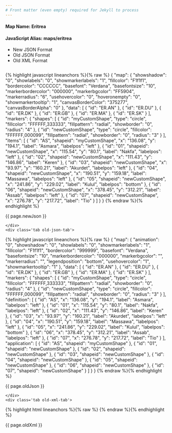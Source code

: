```yaml
---
# Front matter (even empty) required for Jekyll to process
---
```


#### Map Name: Eritrea

#### JavaScript Alias: maps/eritrea


<ul class='code-tabs'>
    <li class='active'>
        <a data-toggle='new-json'>New JSON Format</a>
    </li>
    <li>
        <a data-toggle='old-json'>Old JSON Format</a>
    </li>
    <li>
        <a data-toggle='old-xml'>Old XML Format</a>
    </li>
</ul>
<div class='tab-content'>
    <pre class='plain-code'></pre>
    <div class='tab new-json-tab active'>
{% highlight javascript lineanchors %}{% raw %}
{
    "map": {
        "showshadow": "0",
        "showlabels": "0",
        "showmarkerlabels": "1",
        "fillcolor": "F1f1f1",
        "bordercolor": "CCCCCC",
        "basefont": "Verdana",
        "basefontsize": "10",
        "markerbordercolor": "000000",
        "markerbgcolor": "FF5904",
        "markerradius": "6",
        "usehovercolor": "0",
        "hoveronempty": "0",
        "showmarkertooltip": "1",
        "canvasBorderColor": "375277",
        "canvasBorderAlpha": "0"
    },
    "data": [
        {
            "id": "ER.AN"
        },
        {
            "id": "ER.DU"
        },
        {
            "id": "ER.DK"
        },
        {
            "id": "ER.GB"
        },
        {
            "id": "ER.MA"
        },
        {
            "id": "ER.SK"
        }
    ],
    "markers": {
        "shapes": [
            {
                "id": "myCustomShape",
                "type": "circle",
                "fillcolor": "FFFFFF,333333",
                "fillpattern": "radial",
                "showborder": "0",
                "radius": "4"
            },
            {
                "id": "newCustomShape",
                "type": "circle",
                "fillcolor": "FFFFFF,000099",
                "fillpattern": "radial",
                "showborder": "0",
                "radius": "3"
            }
        ],
        "items": [
            {
                "id": "AS",
                "shapeid": "myCustomShape",
                "x": "136.08",
                "y": "194.1",
                "label": "Asmara",
                "labelpos": "left"
            },
            {
                "id": "01",
                "shapeid": "newCustomShape",
                "x": "115.54",
                "y": "80.1",
                "label": "Nakfa",
                "labelpos": "left"
            },
            {
                "id": "02",
                "shapeid": "newCustomShape",
                "x": "111.43",
                "y": "146.86",
                "label": "Keren"
            },
            {
                "id": "03",
                "shapeid": "newCustomShape",
                "x": "93.97",
                "y": "160.21",
                "label": "Akurdet",
                "labelpos": "left"
            },
            {
                "id": "04",
                "shapeid": "newCustomShape",
                "x": "190.51",
                "y": "159.18",
                "label": "Massawa",
                "labelpos": "left"
            },
            {
                "id": "05",
                "shapeid": "newCustomShape",
                "x": "241.86",
                "y": "229.02",
                "label": "Kulul",
                "labelpos": "bottom"
            },
            {
                "id": "06",
                "shapeid": "newCustomShape",
                "x": "378.45",
                "y": "312.21",
                "label": "Assab",
                "labelpos": "left"
            },
            {
                "id": "07",
                "shapeid": "newCustomShape",
                "x": "276.78",
                "y": "217.72",
                "label": "Tio"
            }
        ]
    }
}
{% endraw %}{% endhighlight %}


<p class='text-success'>{{ page.newJson }}</p>

    </div>
    <div class='tab old-json-tab'>
{% highlight javascript lineanchors %}{% raw %}
{
    "map": {
        "animation": "0",
        "showshadow": "0",
        "showlabels": "0",
        "showmarkerlabels": "1",
        "fillcolor": "F1f1f1",
        "bordercolor": "999999",
        "basefont": "Verdana",
        "basefontsize": "10",
        "markerbordercolor": "000000",
        "markerbgcolor": "",
        "markerradius": "",
        "legendposition": "bottom",
        "usehovercolor": "1",
        "showmarkertooltip": "1"
    },
    "data": [
        {
            "id": "ER.AN"
        },
        {
            "id": "ER.DU"
        },
        {
            "id": "ER.DK"
        },
        {
            "id": "ER.GB"
        },
        {
            "id": "ER.MA"
        },
        {
            "id": "ER.SK"
        }
    ],
    "markers": {
        "shapes": [
            {
                "id": "myCustomShape",
                "type": "circle",
                "fillcolor": "FFFFFF,333333",
                "fillpattern": "radial",
                "showborder": "0",
                "radius": "4"
            },
            {
                "id": "newCustomShape",
                "type": "circle",
                "fillcolor": "FFFFFF,000099",
                "fillpattern": "radial",
                "showborder": "0",
                "radius": "3"
            }
        ],
        "definition": [
            {
                "id": "AS",
                "x": "136.08",
                "y": "194.1",
                "label": "Asmara",
                "labelpos": "left"
            },
            {
                "id": "01",
                "x": "115.54",
                "y": "80.1",
                "label": "Nakfa",
                "labelpos": "left"
            },
            {
                "id": "02",
                "x": "111.43",
                "y": "146.86",
                "label": "Keren"
            },
            {
                "id": "03",
                "x": "93.97",
                "y": "160.21",
                "label": "Akurdet",
                "labelpos": "left"
            },
            {
                "id": "04",
                "x": "190.51",
                "y": "159.18",
                "label": "Massawa",
                "labelpos": "left"
            },
            {
                "id": "05",
                "x": "241.86",
                "y": "229.02",
                "label": "Kulul",
                "labelpos": "bottom"
            },
            {
                "id": "06",
                "x": "378.45",
                "y": "312.21",
                "label": "Assab",
                "labelpos": "left"
            },
            {
                "id": "07",
                "x": "276.78",
                "y": "217.72",
                "label": "Tio"
            }
        ],
        "application": [
            {
                "id": "AS",
                "shapeid": "myCustomShape"
            },
            {
                "id": "01",
                "shapeid": "newCustomShape"
            },
            {
                "id": "02",
                "shapeid": "newCustomShape"
            },
            {
                "id": "03",
                "shapeid": "newCustomShape"
            },
            {
                "id": "04",
                "shapeid": "newCustomShape"
            },
            {
                "id": "05",
                "shapeid": "newCustomShape"
            },
            {
                "id": "06",
                "shapeid": "newCustomShape"
            },
            {
                "id": "07",
                "shapeid": "newCustomShape"
            }
        ]
    }
}
{% endraw %}{% endhighlight %}


<p class='text-success'>{{ page.oldJson }}</p>

    </div>
    <div class='tab old-xml-tab'>
{% highlight html lineanchors %}{% raw %}
<map animation='0' showShadow='0' showLabels='0' showMarkerLabels='1' fillColor='F1f1f1' borderColor='999999' baseFont='Verdana' baseFontSize='10' markerBorderColor='000000' markerBgColor='' markerRadius='' legendPosition='bottom' useHoverColor='1' showMarkerToolTip='1'  >
	<data>
		<entity id='ER.AN'  />
		<entity id='ER.DU'  />
		<entity id='ER.DK'  />
		<entity id='ER.GB'  />
		<entity id='ER.MA'  />
		<entity id='ER.SK'  />
	</data>
	<markers>
	<shapes>
	     <shape id='myCustomShape' type='circle' fillcolor='FFFFFF,333333' fillPattern='radial' showBorder='0' radius='4'/>
		 <shape id='newCustomShape' type='circle' fillcolor='FFFFFF,000099' fillPattern='radial' showBorder='0' radius='3'/>
		 </shapes>
		<definition>
			<marker id='AS' x='136.08' y='194.1' label='Asmara' labelPos='left'  />
			<marker id='01' x='115.54' y='80.1' label='Nakfa' labelPos='left'  />
			<marker id='02' x='111.43' y='146.86' label='Keren'  />
			<marker id='03' x='93.97' y='160.21' label='Akurdet' labelPos='left'  />
			<marker id='04' x='190.51' y='159.18' label='Massawa' labelPos='left'  />
			<marker id='05' x='241.86' y='229.02' label='Kulul' labelPos='bottom'  />
			<marker id='06' x='378.45' y='312.21' label='Assab' labelPos='left'  />
			<marker id='07' x='276.78' y='217.72' label='Tio'  />
		</definition>
		<application>
			<marker id='AS' shapeId='myCustomShape'  />
			<marker id='01' shapeId='newCustomShape'  />
			<marker id='02' shapeId='newCustomShape'  />
			<marker id='03' shapeId='newCustomShape'  />
			<marker id='04' shapeId='newCustomShape'  />
			<marker id='05' shapeId='newCustomShape'  />
			<marker id='06' shapeId='newCustomShape'  />
			<marker id='07' shapeId='newCustomShape'  />
		</application>
	</markers>
</map>
{% endraw %}{% endhighlight %}

<p class='text-success'>{{ page.oldXml }}</p>

</div>
</div>
